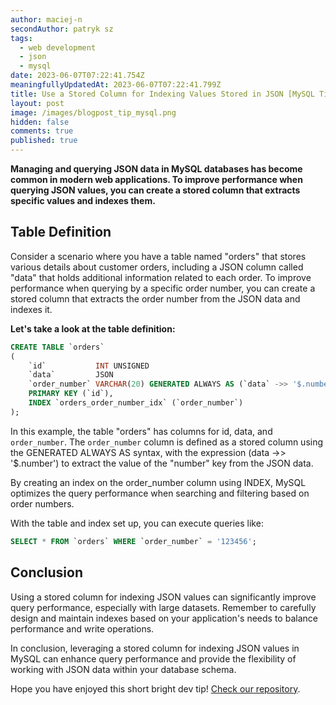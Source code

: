 ```yaml
---
author: maciej-n
secondAuthor: patryk sz
tags:
  - web development
  - json
  - mysql
date: 2023-06-07T07:22:41.754Z
meaningfullyUpdatedAt: 2023-06-07T07:22:41.799Z
title: Use a Stored Column for Indexing Values Stored in JSON [MySQL Tip]
layout: post
image: /images/blogpost_tip_mysql.png
hidden: false
comments: true
published: true
---
```

**Managing and querying JSON data in MySQL databases has become common in modern web applications. To improve performance when querying JSON values, you can create a stored column that extracts specific values and indexes them.**

<InstagramEmbed url='https://www.instagram.com/p/CaCVmAWg7Uc/' />

## Table Definition

Consider a scenario where you have a table named "orders" that stores various details about customer orders, including a JSON column called "data" that holds additional information related to each order. To improve performance when querying by a specific order number, you can create a stored column that extracts the order number from the JSON data and indexes it.

**Let's take a look at the table definition:**

```sql
CREATE TABLE `orders`
(
    `id`           INT UNSIGNED                                            NOT NULL,
    `data`         JSON                                                    NOT NULL,
    `order_number` VARCHAR(20) GENERATED ALWAYS AS (`data` ->> '$.number') NOT NULL,
    PRIMARY KEY (`id`),
    INDEX `orders_order_number_idx` (`order_number`)
);
```

In this example, the table "orders" has columns for id, data, and `order_number`. The `order_number` column is defined as a stored column using the GENERATED ALWAYS AS syntax, with the expression (data ->> '$.number') to extract the value of the "number" key from the JSON data.

By creating an index on the order_number column using INDEX, MySQL optimizes the query performance when searching and filtering based on order numbers.

With the table and index set up, you can execute queries like:

```sql
SELECT * FROM `orders` WHERE `order_number` = '123456';
```

## Conclusion

Using a stored column for indexing JSON values can significantly improve query performance, especially with large datasets. Remember to carefully design and maintain indexes based on your application's needs to balance performance and write operations.

In conclusion, leveraging a stored column for indexing JSON values in MySQL can enhance query performance and provide the flexibility of working with JSON data within your database schema.

Hope you have enjoyed this short bright dev tip! [Check our repository](https://github.com/bright/dev-tips/commit/d3b69042b0671b3e2e025f159967d5b5bb195c0e).